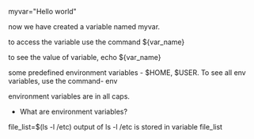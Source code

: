 
myvar="Hello world"

now we have created a variable named myvar. 

to access the variable use the command ${var_name}

to see the value of variable, echo ${var_name}

some predefined environment variables - $HOME, $USER. To see all env variables, use the command-  env

environment variables are in all caps. 

- What are environment variables?



file_list=$(ls -l /etc)
output of ls -l /etc is stored in variable file_list
